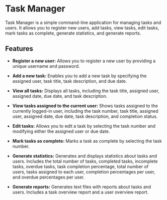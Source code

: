 # Task Manager

Task Manager is a simple command-line application for managing tasks and users. It allows you to register new users, add tasks, view tasks, edit tasks, mark tasks as complete, generate statistics, and generate reports.

## Features

- **Register a new user:** Allows you to register a new user by providing a unique username and password.

- **Add a new task:** Enables you to add a new task by specifying the assigned user, task title, task description, and due date.

- **View all tasks:** Displays all tasks, including the task title, assigned user, assigned date, due date, and task description.

- **View tasks assigned to the current user:** Shows tasks assigned to the currently logged-in user, including the task number, task title, assigned user, assigned date, due date, task description, and completion status.

- **Edit tasks:** Allows you to edit a task by selecting the task number and modifying either the assigned user or due date.

- **Mark tasks as complete:** Marks a task as complete by selecting the task number.

- **Generate statistics:** Generates and displays statistics about tasks and users. Includes the total number of tasks, completed tasks, incomplete tasks, overdue tasks, task completion percentage, total number of users, tasks assigned to each user, completion percentages per user, and overdue percentages per user.

- **Generate reports:** Generates text files with reports about tasks and users. Includes a task overview report and a user overview report.
